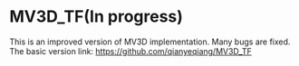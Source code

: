 # MV3D_TF(In progress)

This is an improved version of MV3D implementation. Many bugs are fixed. 
The basic version link: https://github.com/qianyeqiang/MV3D_TF


